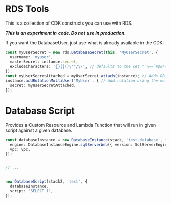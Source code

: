 # RDS Tools

This is a collection of CDK constructs you can use with RDS.

***This is an experiment in code. Do not use in production.***

If you want the DatabaseUser, just use what is already available in the CDK:

```typescript
const myUserSecret = new rds.DatabaseSecret(this, 'MyUserSecret', {
  username: 'myuser',
  masterSecret: instance.secret,
  excludeCharacters: '{}[]()\'"/\\', // defaults to the set " %+~`#$&*()|[]{}:;<>?!'/@\"\\"
});
const myUserSecretAttached = myUserSecret.attach(instance); // Adds DB connections information in the secret
instance.addRotationMultiUser('MyUser', { // Add rotation using the multi user scheme
  secret: myUserSecretAttached,
});
```

# Database Script

Provides a Custom Resource and Lambda Function that will run in given script against a given database.

```typescript
const databaseInstance = new DatabaseInstance(stack, 'test-database', {
  engine: DatabaseInstanceEngine.sqlServerWeb({ version: SqlServerEngineVersion.VER_15_00_4043_16_V1 }),
  vpc: vpc,
});


// ...


new DatabaseScript(stack2, 'test', {
  databaseInstance,
  script: 'SELECT 1',
});
```

